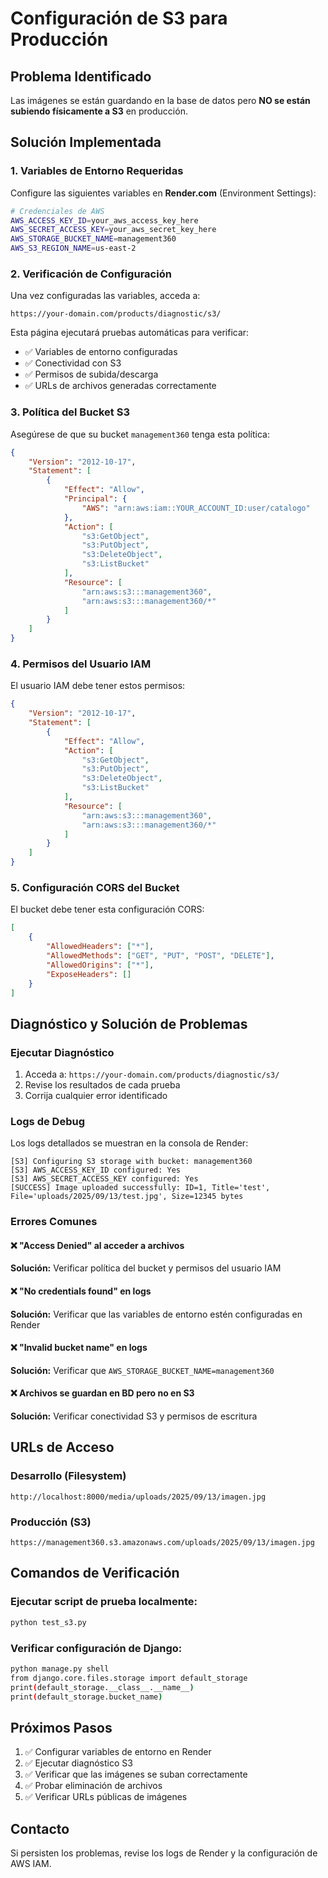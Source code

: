 # Configuración de S3 para Producción

## Problema Identificado
Las imágenes se están guardando en la base de datos pero **NO se están subiendo físicamente a S3** en producción.

## Solución Implementada

### 1. Variables de Entorno Requeridas
Configure las siguientes variables en **Render.com** (Environment Settings):

```bash
# Credenciales de AWS
AWS_ACCESS_KEY_ID=your_aws_access_key_here
AWS_SECRET_ACCESS_KEY=your_aws_secret_key_here
AWS_STORAGE_BUCKET_NAME=management360
AWS_S3_REGION_NAME=us-east-2
```

### 2. Verificación de Configuración
Una vez configuradas las variables, acceda a:
```
https://your-domain.com/products/diagnostic/s3/
```

Esta página ejecutará pruebas automáticas para verificar:
- ✅ Variables de entorno configuradas
- ✅ Conectividad con S3
- ✅ Permisos de subida/descarga
- ✅ URLs de archivos generadas correctamente

### 3. Política del Bucket S3
Asegúrese de que su bucket `management360` tenga esta política:

```json
{
    "Version": "2012-10-17",
    "Statement": [
        {
            "Effect": "Allow",
            "Principal": {
                "AWS": "arn:aws:iam::YOUR_ACCOUNT_ID:user/catalogo"
            },
            "Action": [
                "s3:GetObject",
                "s3:PutObject",
                "s3:DeleteObject",
                "s3:ListBucket"
            ],
            "Resource": [
                "arn:aws:s3:::management360",
                "arn:aws:s3:::management360/*"
            ]
        }
    ]
}
```

### 4. Permisos del Usuario IAM
El usuario IAM debe tener estos permisos:

```json
{
    "Version": "2012-10-17",
    "Statement": [
        {
            "Effect": "Allow",
            "Action": [
                "s3:GetObject",
                "s3:PutObject",
                "s3:DeleteObject",
                "s3:ListBucket"
            ],
            "Resource": [
                "arn:aws:s3:::management360",
                "arn:aws:s3:::management360/*"
            ]
        }
    ]
}
```

### 5. Configuración CORS del Bucket
El bucket debe tener esta configuración CORS:

```json
[
    {
        "AllowedHeaders": ["*"],
        "AllowedMethods": ["GET", "PUT", "POST", "DELETE"],
        "AllowedOrigins": ["*"],
        "ExposeHeaders": []
    }
]
```

## Diagnóstico y Solución de Problemas

### Ejecutar Diagnóstico
1. Acceda a: `https://your-domain.com/products/diagnostic/s3/`
2. Revise los resultados de cada prueba
3. Corrija cualquier error identificado

### Logs de Debug
Los logs detallados se muestran en la consola de Render:
```
[S3] Configuring S3 storage with bucket: management360
[S3] AWS_ACCESS_KEY_ID configured: Yes
[S3] AWS_SECRET_ACCESS_KEY configured: Yes
[SUCCESS] Image uploaded successfully: ID=1, Title='test', File='uploads/2025/09/13/test.jpg', Size=12345 bytes
```

### Errores Comunes

#### ❌ "Access Denied" al acceder a archivos
**Solución:** Verificar política del bucket y permisos del usuario IAM

#### ❌ "No credentials found" en logs
**Solución:** Verificar que las variables de entorno estén configuradas en Render

#### ❌ "Invalid bucket name" en logs
**Solución:** Verificar que `AWS_STORAGE_BUCKET_NAME=management360`

#### ❌ Archivos se guardan en BD pero no en S3
**Solución:** Verificar conectividad S3 y permisos de escritura

## URLs de Acceso

### Desarrollo (Filesystem)
```
http://localhost:8000/media/uploads/2025/09/13/imagen.jpg
```

### Producción (S3)
```
https://management360.s3.amazonaws.com/uploads/2025/09/13/imagen.jpg
```

## Comandos de Verificación

### Ejecutar script de prueba localmente:
```bash
python test_s3.py
```

### Verificar configuración de Django:
```bash
python manage.py shell
from django.core.files.storage import default_storage
print(default_storage.__class__.__name__)
print(default_storage.bucket_name)
```

## Próximos Pasos

1. ✅ Configurar variables de entorno en Render
2. ✅ Ejecutar diagnóstico S3
3. ✅ Verificar que las imágenes se suban correctamente
4. ✅ Probar eliminación de archivos
5. ✅ Verificar URLs públicas de imágenes

## Contacto
Si persisten los problemas, revise los logs de Render y la configuración de AWS IAM.
